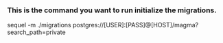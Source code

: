 ### This is the command you want to run initialize the migrations.

sequel -m ./migrations postgres://[USER]:[PASS]@[HOST]/magma?search_path=private
